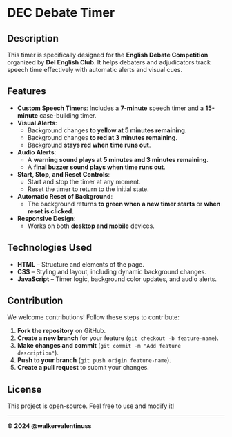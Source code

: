 # DEC Debate Timer

## Description
This timer is specifically designed for the **English Debate Competition** organized by **Del English Club**. It helps debaters and adjudicators track speech time effectively with automatic alerts and visual cues.

## Features
- **Custom Speech Timers**: Includes a **7-minute** speech timer and a **15-minute** case-building timer.
- **Visual Alerts**: 
  - Background changes **to yellow at 5 minutes remaining**.
  - Background changes **to red at 3 minutes remaining**.
  - Background **stays red when time runs out**.
- **Audio Alerts**:
  - A **warning sound plays at 5 minutes and 3 minutes remaining**.
  - A **final buzzer sound plays when time runs out**.
- **Start, Stop, and Reset Controls**: 
  - Start and stop the timer at any moment.
  - Reset the timer to return to the initial state.
- **Automatic Reset of Background**: 
  - The background returns **to green when a new timer starts** or **when reset is clicked**.
- **Responsive Design**: 
  - Works on both **desktop and mobile** devices.

## Technologies Used
- **HTML** – Structure and elements of the page.
- **CSS** – Styling and layout, including dynamic background changes.
- **JavaScript** – Timer logic, background color updates, and audio alerts.

## Contribution
We welcome contributions! Follow these steps to contribute:
1. **Fork the repository** on GitHub.
2. **Create a new branch** for your feature (`git checkout -b feature-name`).
3. **Make changes and commit** (`git commit -m "Add feature description"`).
4. **Push to your branch** (`git push origin feature-name`).
5. **Create a pull request** to submit your changes.

## License
This project is open-source. Feel free to use and modify it!

---

**© 2024 @walkervalentinuss**